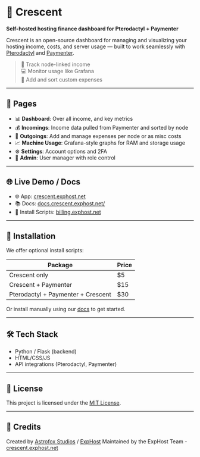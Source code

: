 # 🌙 Crescent

**Self-hosted hosting finance dashboard for Pterodactyl + Paymenter**

Crescent is an open-source dashboard for managing and visualizing your hosting income, costs, and server usage — built to work seamlessly with [Pterodactyl](https://pterodactyl.io) and [Paymenter](https://github.com/Paymenter/Paymenter).

> 💸 Track node-linked income  
> 💻 Monitor usage like Grafana  
> 🧾 Add and sort custom expenses  

---

## 🚀 Pages

- 📊 **Dashboard**: Over all income, and key metrics
- 💰 **Incomings**: Income data pulled from Paymenter and sorted by node
- 💸 **Outgoings**: Add and manage expenses per node or as misc costs
- 📈 **Machine Usage**: Grafana-style graphs for RAM and storage usage
- ⚙️ **Settings**: Account options and 2FA
- 🔐 **Admin**: User manager with role control

---

## 🌐 Live Demo / Docs

- 🌐 App: [crescent.exphost.net](https://crescent.exphost.net)
- 📚 Docs: [docs.crescent.exphost.net/](https://docs.crescent.exphost.net)
- 🧰 Install Scripts: [billing.exphost.net](https://billing.exphost.net)

---

## 💾 Installation

We offer optional install scripts:

| Package                    | Price |
|---------------------------|-------|
| Crescent only             | $5    |
| Crescent + Paymenter      | $15   |
| Pterodactyl + Paymenter + Crescent | $30   |

Or install manually using our [docs](https://docs.crescent.exphost.net) to get started.

---

## 🛠 Tech Stack

* Python / Flask (backend)
* HTML/CSS/JS
* API integrations (Pterodactyl, Paymenter)

---

## 📝 License

This project is licensed under the [MIT License](LICENSE).

---

## 🤝 Credits

Created by [Astrofox Studios](https://astrofoxstudios.com) / [ExpHost](https://www.exphost.net)
Maintained by the ExpHost Team - [crescent.exphost.net](https://crescent.exphost.net)
